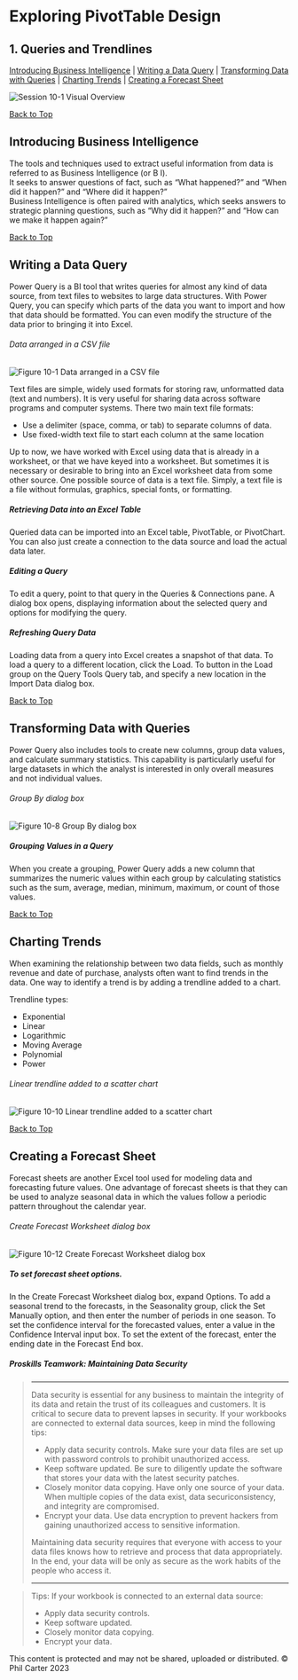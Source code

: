 # Exploring PivotTable Design
[](#top)
## 1. Queries and Trendlines
[Introducing Business Intelligence](#introducing-business-intelligence) |
[Writing a Data Query](#writing-a-data-query) |
[Transforming Data with Queries](#transforming-data-with-queries) |
[Charting Trends](#charting-trends) |
[Creating a Forecast Sheet](#creating-a-forecast-sheet)

![Session 10-1 Visual Overview](../images/modules/M10/Session%2010-1.png)  

[Back to Top](#top)
## [](#introducing-business-intelligence)Introducing Business Intelligence

The tools and techniques used to extract useful information from data is referred to as Business Intelligence (or B I).  
It seeks to answer questions of fact, such as “What happened?” and “When did it happen?” and “Where did it happen?”  
Business Intelligence is often paired with analytics, which seeks answers to strategic planning questions, such as “Why did it happen?” and “How can we make it happen again?”

[Back to Top](#top)
## [](#writing-a-data-query)Writing a Data Query

Power Query is a BI tool that writes queries for almost any kind of data source, from text files to websites to large data structures. With Power Query, you can specify which parts of the data you want to import and how that data should be formatted. You can even modify the structure of the data prior to bringing it into Excel.

###### Data arranged in a CSV file
![Figure 10-1 Data arranged in a CSV file](../images/modules/M10/Figure%2010-1.png)

Text files are simple, widely used formats for storing raw, unformatted data (text and numbers). It is very useful for sharing data across software programs and computer systems. There two main text file formats:

* Use a delimiter (space, comma, or tab) to separate columns of data.
* Use fixed-width text file to start each column at the same location

Up to now, we have worked with Excel using data that is already in a worksheet, or that we have keyed into a worksheet. But sometimes it is necessary or desirable to bring into an Excel worksheet data from some other source. One possible source of data is a text file. Simply, a text file is a file without formulas, graphics, special fonts, or formatting.

##### Retrieving Data into an Excel Table

Queried data can be imported into an Excel table, PivotTable, or PivotChart. You can also just create a connection to the data source and load the actual data later.

##### Editing a Query

To edit a query, point to that query in the Queries & Connections pane. A dialog box opens, displaying information about the selected query and options for modifying the query.

##### Refreshing Query Data

Loading data from a query into Excel creates a snapshot of that data. To load a query to a different location, click the Load. To button in the Load group on the Query Tools Query tab, and specify a new location in the Import Data dialog box.

[Back to Top](#top)
## [](#transforming-data-with-queries)Transforming Data with Queries

Power Query also includes tools to create new columns, group data values, and calculate summary statistics. This capability is particularly useful for large datasets in which the analyst is interested in only overall measures and not individual values.

###### Group By dialog box
![Figure 10-8 Group By dialog box](../images/modules/M10/Figure%2010-8.png)

##### Grouping Values in a Query

When you create a grouping, Power Query adds a new column that summarizes the numeric values within each group by calculating statistics such as the sum, average, median, minimum, maximum, or count of those values.

[Back to Top](#top)
## [](#charting-trends)Charting Trends

When examining the relationship between two data fields, such as monthly revenue and date of purchase, analysts often want to find trends in the data. One way to identify a trend is by adding a trendline added to a chart.

Trendline types:

* Exponential
* Linear
* Logarithmic
* Moving Average
* Polynomial
* Power

###### Linear trendline added to a scatter chart
![Figure 10-10 Linear trendline added to a scatter chart](../images/modules/M10/Figure%2010-10.png)

[Back to Top](#top)
## [](#creating-a-forecast-sheet)Creating a Forecast Sheet

Forecast sheets are another Excel tool used for modeling data and forecasting future values. One advantage of forecast sheets is that they can be used to analyze seasonal data in which the values follow a periodic pattern throughout the calendar year.

###### Create Forecast Worksheet dialog box
![Figure 10-12 Create Forecast Worksheet dialog box](../images/modules/M10/Figure%2010-12.png)

##### To set forecast sheet options.

In the Create Forecast Worksheet dialog box, expand Options. To add a seasonal trend to the forecasts, in the Seasonality group, click the Set Manually option, and then enter the number of periods in one season. To set the confidence interval for the forecasted values, enter a value in the Confidence Interval input box. To set the extent of the forecast, enter the ending date in the Forecast End box.

##### Proskills Teamwork: _Maintaining Data Security_

><hr>Data security is essential for any business to maintain the integrity of its data and retain the trust of its colleagues and customers. It is critical to secure data to prevent lapses in security. If your workbooks are connected to external data sources, keep in mind the following tips:
>
>* Apply data security controls. Make sure your data files are set up with password controls to prohibit unauthorized access.
>* Keep software updated. Be sure to diligently update the software that stores your data with the latest security patches.
>* Closely monitor data copying. Have only one source of your data. When multiple copies of the data exist, data securiconsistency, and integrity are compromised.
>* Encrypt your data. Use data encryption to prevent hackers from gaining unauthorized access to sensitive information.
>
>Maintaining data security requires that everyone with access to your data files knows how to retrieve and process that data appropriately. In the end, your data will be only as secure as the work habits of the people who access it.
><hr>


> Tips: If your workbook is connected to an external data source:
> 
> *   Apply data security controls.
> *   Keep software updated.
> *   Closely monitor data copying.
> *   Encrypt your data.

This content is protected and may not be shared, uploaded or distributed. © Phil Carter 2023
